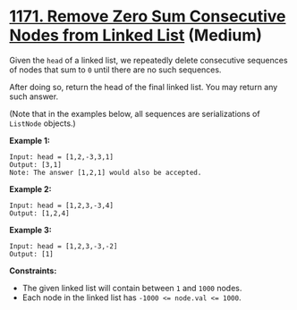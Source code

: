 # [1171. Remove Zero Sum Consecutive Nodes from Linked List][link] (Medium)

[link]: https://leetcode.com/problems/remove-zero-sum-consecutive-nodes-from-linked-list/

Given the `head` of a linked list, we repeatedly delete consecutive sequences of nodes that sum to
`0` until there are no such sequences.

After doing so, return the head of the final linked list.  You may return any such answer.

(Note that in the examples below, all sequences are serializations of `ListNode` objects.)

**Example 1:**

```
Input: head = [1,2,-3,3,1]
Output: [3,1]
Note: The answer [1,2,1] would also be accepted.
```

**Example 2:**

```
Input: head = [1,2,3,-3,4]
Output: [1,2,4]
```

**Example 3:**

```
Input: head = [1,2,3,-3,-2]
Output: [1]
```

**Constraints:**

- The given linked list will contain between `1` and `1000` nodes.
- Each node in the linked list has `-1000 <= node.val <= 1000`.
